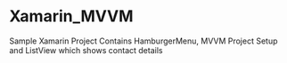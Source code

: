 # Xamarin_MVVM
Sample Xamarin Project Contains HamburgerMenu, MVVM Project Setup and ListView which shows contact details
